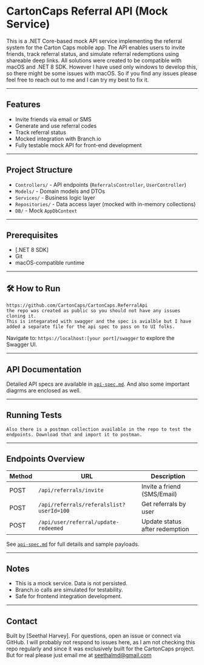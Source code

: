 # CartonCaps Referral API (Mock Service)

This is a .NET Core-based mock API service implementing the referral system for the Carton Caps mobile app. 
The API enables users to invite friends, track referral status, and simulate referral redemptions using shareable deep links.
All solutions were created to be compatible with macOS and .NET 8 SDK.
However I have used only windows to develop this, so there might be some issues with macOS. 
So if you find any issues please feel free to reach out to me and I can try my best to fix it.

---

## Features

- Invite friends via email or SMS
- Generate and use referral codes
- Track referral status
- Mocked integration with Branch.io
- Fully testable mock API for front-end development

---

## Project Structure

- `Controllers/` - API endpoints (`ReferralsController`, `UserController`)
- `Models/` - Domain models and DTOs
- `Services/` - Business logic layer
- `Repositories/` - Data access layer (mocked with in-memory collections)
- `DB/` - Mock `AppDbContext`

---

## Prerequisites

- [.NET 8 SDK]
- Git
- macOS-compatible runtime

---

## 🛠️ How to Run


```checkout the code from ,
https://github.com/CartonCaps/CartonCaps.ReferralApi
the repo was created as public so you should not have any issues cloning it.
This is integarated with swagger and the spec is avialble but I have added a separate file for the api spec to pass on to UI folks.
```


Navigate to: `https://localhost:[your port]/swagger` to explore the Swagger UI.

---

## API Documentation

Detailed API specs are available in [`api-spec.md`](./api-spec.md).
And also some important diagrms are enclosed as well. 

---

## Running Tests

```There are MS Test unit tests available in the project which covers all major scenarios. 
Also there is a postman collection available in the repo to test the endpoints. Download that and import it to postman.

```



---

##  Endpoints Overview

| Method | URL                                       | Description                      |
|--------|-------------------------------------------|----------------------------------|
| POST   | `/api/referrals/invite`                  | Invite a friend (SMS/Email)     |
| POST   | `/api/referrals/referalslist?userId=100` | Get referrals by user           |
| POST   | `/api/user/referral/update-redeemed`     | Update status after redemption  |

See [`api-spec.md`](./api-spec.md) for full details and sample payloads.

---

## Notes

- This is a mock service. Data is not persisted.
- Branch.io calls are simulated for testability.
- Safe for frontend integration development.

---

## Contact

Built by [Seethal Harvey]. For questions, open an issue or connect via GitHub.
I will probably not respond to issues here, as I am not checking this repo regularly and since it was exclusively built for the CartonCaps project.
But for real please just email me at seethalmd@gmail.com
